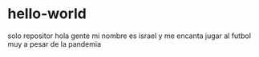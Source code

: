 # hello-world
solo repositor
hola gente
mi nombre es israel y me encanta jugar al futbol muy a pesar de la pandemia
